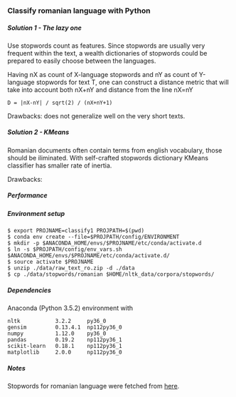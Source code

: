### Classify romanian language with Python


##### Solution 1 - The *lazy* one

Use stopwords count as features. Since stopwords are usually very frequent 
within the text, a wealth dictionaries of stopwords could be prepared to easily
choose between the languages.

Having nX as count of X-language stopwords and nY as count of Y-language
stopwords for text T, one can construct a distance metric that will take
into account both nX+nY and distance from the line nX=nY


```
D = |nX-nY| / sqrt(2) / (nX+nY+1)
```


Drawbacks: does not generalize well on the very short texts.


##### Solution 2 - KMeans

Romanian documents often contain terms from english vocabulary,
those should be iliminated.
With self-crafted stopwords dictionary KMeans classifier has 
smaller rate of inertia. 


Drawbacks: 


##### Performance


##### Environment setup

```
$ export PROJNAME=classify1 PROJPATH=$(pwd)
$ conda env create --file=$PROJPATH/config/ENVIRONMENT
$ mkdir -p $ANACONDA_HOME/envs/$PROJNAME/etc/conda/activate.d
$ ln -s $PROJPATH/config/env_vars.sh $ANACONDA_HOME/envs/$PROJNAME/etc/conda/activate.d/
$ source activate $PROJNAME
$ unzip ./data/raw_text_ro.zip -d ./data
$ cp ./data/stopwords/romanian $HOME/nltk_data/corpora/stopwords/
```

##### Dependencies

Anaconda (Python 3.5.2) environment with

```
nltk           3.2.2     py36_0
gensim         0.13.4.1  np112py36_0
numpy          1.12.0    py36_0
pandas         0.19.2    np112py36_1
scikit-learn   0.18.1    np112py36_1
matplotlib     2.0.0     np112py36_0
```


##### Notes

Stopwords for romanian language were fetched from [here](http://www.ranks.nl/stopwords/romanian).

